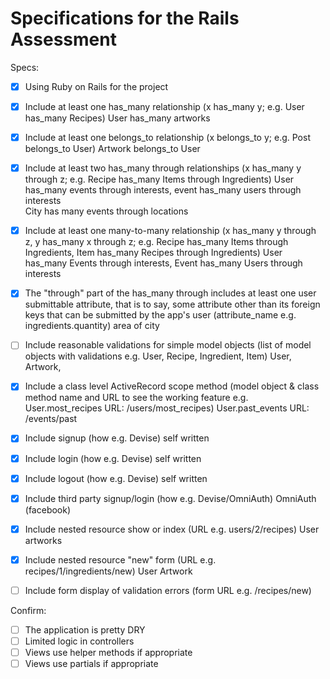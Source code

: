 # Specifications for the Rails Assessment

Specs:
- [x] Using Ruby on Rails for the project
- [x] Include at least one has_many relationship (x has_many y; e.g. User has_many Recipes)
    User has_many artworks
- [x] Include at least one belongs_to relationship (x belongs_to y; e.g. Post belongs_to User)
    Artwork belongs_to User
- [x] Include at least two has_many through relationships (x has_many y through z; e.g. Recipe has_many Items through Ingredients)
      User has_many events through interests, event has_many users through interests  
      City has many events through locations

- [x] Include at least one many-to-many relationship (x has_many y through z, y has_many x through z; e.g. Recipe has_many Items through Ingredients, Item has_many Recipes through Ingredients)
    User has_many Events through interests, Event has_many Users through interests
- [x] The "through" part of the has_many through includes at least one user submittable attribute, that is to say, some attribute other than its foreign keys that can be submitted by the app's user (attribute_name e.g. ingredients.quantity)
    area of city 
- [ ] Include reasonable validations for simple model objects (list of model objects with validations e.g. User, Recipe, Ingredient, Item)
    User, Artwork,
- [x] Include a class level ActiveRecord scope method (model object & class method name and URL to see the working feature e.g. User.most_recipes URL: /users/most_recipes)
    User.past_events URL: /events/past
- [x] Include signup (how e.g. Devise)
    self written
- [x] Include login (how e.g. Devise)
    self written
- [x] Include logout (how e.g. Devise)
    self written
- [x] Include third party signup/login (how e.g. Devise/OmniAuth)
    OmniAuth (facebook)
- [x] Include nested resource show or index (URL e.g. users/2/recipes)
    User artworks
- [x] Include nested resource "new" form (URL e.g. recipes/1/ingredients/new)
    User Artwork
- [ ] Include form display of validation errors (form URL e.g. /recipes/new)

Confirm:
- [ ] The application is pretty DRY
- [ ] Limited logic in controllers
- [ ] Views use helper methods if appropriate
- [ ] Views use partials if appropriate
